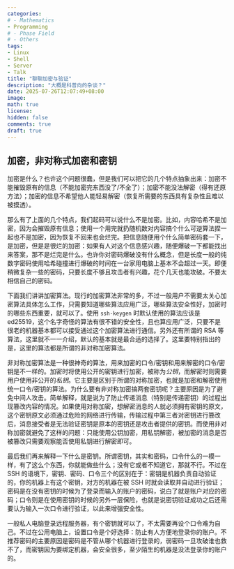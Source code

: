 ```yaml
---
categories:
# - Mathematics
- Programming
# - Phase Field
# - Others
tags:
- Linux
- Shell
- Server
- Talk
title: "聊聊加密与验证"
description: "大概是科普向的杂谈？"
date: 2025-07-26T12:07:49+08:00
image: 
math: true
license: 
hidden: false
comments: true
draft: true
---
```


## 加密，非对称式加密和密钥

加密是什么？也许这个问题很蠢，但是我们可以把它的几个特点抽象出来：加密不能摧毁原有的信息（不能加密完东西没了\/不全了）；加密不能没法解密（得有还原方法）；加密的信息不希望他人能轻易解密（恢复所需要的东西具有复杂性且难以被摸透）。

那么有了上面的几个特点，我们起码可以说什么不是加密。比如，内容哈希不是加密，因为会摧毁原有信息；使用一个用完就扔随机数对内容搞个什么可逆算法捏一起也不是加密，因为恢复不回来也会烂完。把信息随便用个什么简单密码套一下，是加密，但是是很烂的加密：如果有人对这个信息感兴趣，随便爆破一下都能找出来答案，那不是烂完是什么。也许你对密码爆破没有什么概念，但是长度一般的纯数字密码使用哈希碰撞进行爆破的时间在一台家用电脑上基本不会超过一天。即便稍微复杂一些的密码，只要长度不够且攻击者有兴趣，花个几天也能攻破。不要太相信自己的密码。

下面我们讲讲加密算法。现行的加密算法非常的多，不过一般用户不需要太关心加密算法具体怎么工作，只需要知道哪些算法应用广泛，哪些算法安全性好，加密时的哪些东西重要，就可以了。使用 `ssh-keygen` 时默认使用的算法应该是 ed25519，这个名字奇怪的算法有很不错的安全性，且也算应用广泛，只要不是很老的机器基本都可以接受通过这个加密算法进行通信。另外还有所谓的 RSA 等算法，这里就不一一介绍，默认的基本就是最合适的选择了。这里要特别指出的是，这里的算法都是所谓的非对称加密算法。

非对称加密算法是一种很神奇的算法，用来加密的口令\/密钥和用来解密的口令\/密钥是不一样的。加密时将使用公开的密钥进行加密，被称为*公钥*，而解密时则需要用户使用非公开的*私钥*。它主要是区别于所谓的对称加密，也就是加密和解密使用统一口令\/密钥的算法。为什么要有非对称加密搞两套密钥呢？主要原因是为了避免中间人攻击。简单解释，就是说为了防止传递消息（特别是传递密钥）的过程出现篡改内容的情况。如果使用对称加密，想解密消息的人就必须拥有密钥的原文，这个密钥原文必须通过危险的网络进行传输，传输过程中第三者对密钥进行篡改后，消息接受者是无法验证密钥是原本的密钥还是攻击者提供的密钥。而使用非对称加密就避免了这样的问题：只能使用公钥加密，用私钥解密，被加密的消息是否被篡改只需要观察能否使用私钥进行解密即可。

最后我们再来解释一下什么是密钥。所谓密钥，其实和密码，口令什么的一模一样，有了这么个东西，你就能做些什么；没有它或者不知道它，那就不行。不过在 SSH 的语境下，密钥、密码、口令三个的区别在于：密钥是机器负责自动验证的，你的机器上有这个密钥，对方的机器在被 SSH 时就会读取并自动进行验证；密码是在没有密钥的时候为了登录而输入的账户的密码，说白了就是账户对应的密码；口令则是在使用密钥的时候的另外一层保险，也就是说密钥验证成功之后还需要认为输入一次口令进行验证，以此来增强安全性。

一般私人电脑登录远程服务器，有个密钥就可以了，不太需要再设个口令难为自己。不过在公用电脑上，设置口令是个好选择：防止有人方便地登录你的账户。不推荐密码的主要原因是密码是不管从哪个机器进行登录的，弱密码一旦攻破谁也救不了，而密钥因为要绑定机器，会安全很多，至少陌生的机器是没法登录你的账户的。

#### 